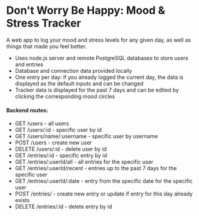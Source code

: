 # Don't Worry Be Happy: Mood & Stress Tracker

A web app to log your mood and stress levels for any given day, as well as things that made you feel better.

- Uses node.js server and remote PostgreSQL databases to store users and entries
- Database and connection data provided locally
- One entry per day: if you already logged the current day, the data is displayed as the default inputs and can be changed
- Tracker data is displayed for the past 7 days and can be edited by clicking the corresponding mood circles

#### Backend routes:

- GET /users - all users
- GET /users/:id - specific user by id
- GET /users/name/:username - specific user by username
- POST /users - create new user
- DELETE /users/:id - delete user by id
- GET /entries/:id - specific entry by id
- GET /entries/:userId/all - all entries for the specific user
- GET /entries/:userId/recent - entries up to the past 7 days for the specific user
- GET /entries/:userId/:date - entry from the specific date for the specific user
- POST /entries/ - create new entry or update if entry for this day already exists
- DELETE /entries/:id - delete entry by id
